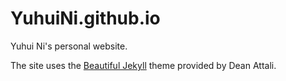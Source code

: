 # YuhuiNi.github.io

Yuhui Ni's personal website.

The site uses the [Beautiful Jekyll](https://deanattali.com/beautiful-jekyll/) theme provided by Dean Attali.
